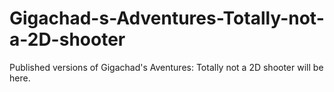 # Gigachad-s-Adventures-Totally-not-a-2D-shooter
Published versions of Gigachad's Aventures: Totally not a 2D shooter will be here.
